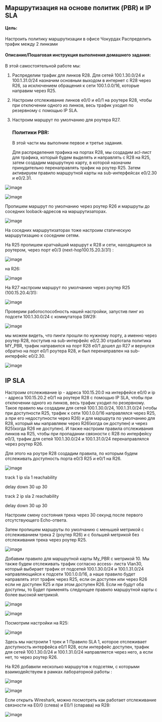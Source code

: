 ## Маршрутизация на основе политик (PBR) и IP SLA



#### Цель:

Настроить политику маршрутизации в офисе Чокурдах
Распределить трафик между 2 линками

#### Описание/Пошаговая инструкция выполнения домашнего задания:

В этой самостоятельной работе мы:

1. Распределим трафик для линков R28. Для сетей 100.1.30.0/24 и 100.1.31.0/24 назначим основным выходом в интернет с R28 через R26, за исключением обращения к сети 100.1.0.0/16, которые направим через R25. 

2. Настроим отслеживание линков е0/0 и е0/1 на роутере R28, чтобы при отключении одного из линков, весь трафик уходил по резервному с помощью IP SLA.

3. Настроим маршрут по умолчанию для роутера R27.

   

   ### Политики PBR:

   В этой части мы выполним первое и третье задания.

   Для распределения трафика на портах R28, мы создадим acl-лист для трафика, который будем выделять и направлять с R28 на R25, затем создадим маршрутную карту, в которой назначим принудительно перенаправлять трафик на роутер R25. Затем активируем правило маршрутной карты на sub-интерфейсах e0/2.30 и е0/2.31.



![image](https://github.com/SalminKHV/OTUS/assets/130359715/26b88f01-c778-4a4e-a68c-a389e4688a73)



![image](https://github.com/SalminKHV/OTUS/assets/130359715/d337e0b1-97db-4afa-8628-471a91ac555e)

Пропишем маршрут по умолчанию через роутер R26 и маршруты до соседних looback-адресов на маршрутизаторах.

![image](https://github.com/SalminKHV/OTUS/assets/130359715/f3e348f2-dbc1-455e-9e64-6c1759429350)



На соседних маршрутизаторах тоже настроим статическую маршрутизацию к соседним сетям.

На R25 пропишем кратчайший маршрут к R28 и сети, находящиеся за роутером, через порт е0/3 (next-hop100.15.20.3/31) :

![image](https://github.com/SalminKHV/OTUS/assets/130359715/3f581e37-35db-41e0-becf-9d26d5a6a12e)



на R26:

![image](https://github.com/SalminKHV/OTUS/assets/130359715/111432b0-824b-4ee9-8712-41c70b9613f4)



На R27 настроим маршрут по умолчанию через роутер R25 (100.15.20.4/31):

![image](https://github.com/SalminKHV/OTUS/assets/130359715/421162e7-0b8b-479f-b397-e46d411654f9)

Проверим работоспособность нашей настройки, запустив пинг из подсети 100.1.30.0/24 с коммутатора SW29:

![image](https://github.com/SalminKHV/OTUS/assets/130359715/a52ea0fb-deb8-4c06-866e-648f02a0b40b)

мы можем видеть, что пинги прошли по нужному порту, а именно через роутер R28, поступив на sub-интерфейс е0/2.30 отработала политика MY_PBR,  трафик направился на порт R28 е0/1 дошел до R27 и вернулся обратно на порт е0/1 роутера R28, и был перенаправлен на sub-интерфейс е0/2.30.

![image](https://github.com/SalminKHV/OTUS/assets/130359715/dfb4c21d-48e7-4be8-9751-19901da02019)



## IP SLA

Настроим отслеживание ip - адреса 100.15.20.0 на интерфейсе е0/0 и ip - адреса 100.15.20.2 е0/1 на роутере R28 с помощью IP SLA, чтобы при отключении одного из линков, весь трафик уходил по резервному. Такое правило мы создадим для сетей 100.1.30.0/24, 100.1.31.0/24 (чтобы при доступности R25, трафик к сети 100.1.0.0/16 направлялся через R25, а при его недоступности через R26) и для маршрута по умолчанию для R28, который мы направляем через R26(когда он доступен) и через R25(когда R26 не доступен). И также настроим правила отслеживания линков на R25, чтобы при пропадании связности с R28 по интерфейсу е0/3, трафик для сетей 100.1.30.0/24 и 100.1.31.0/24 перенаправлялся через роутер R26.

Для этого на роутре R28 создадим правила, по которым будем отслеживать доступность порта е0/3 R25 и  е0/1 на R26. 

![image](https://github.com/SalminKHV/OTUS/assets/130359715/98204a4c-8bda-4494-9dee-81a15d3933d0)

track 1 ip sla 1 reachability  

 delay down 30 up 30  

track 2 ip sla 2 reachability  

 delay down 30 up 30  

Настроим смену состояния трека через 30 секунд после первого отсутствующего Echo-ответа.

Затем пропишем маршруты по умолчанию с меньшей метрикой с отслеживанием трека 2 (роутер R26) и с большей метрикой без отслеживания трека через роутер R25.

![image](https://github.com/SalminKHV/OTUS/assets/130359715/8110e32c-c523-46ca-97c2-b8d2a0e111ac)



Добавим правило для маршрутной карты My_PBR c метрикой 10. Мы также будем отслеживать трафик согласно acсess- листа Vlan30, который выбирает трафик от подсетей 100.1.30.0/24 и 100.1.31.0/24 направляющийся к подсети 100.1.0.0/16, а наше правило будет направлять этот трафик через R25, если он доступен или через R26 если не доступен R25 и при этом доступен R26. Если не будут оба доступны, то Будет применять следующее правило маршрутной карты с более высокой метрикой.

![image](https://github.com/SalminKHV/OTUS/assets/130359715/63a3dcfc-504b-4c6d-a8e7-ebf54ee25126)

![image](https://github.com/SalminKHV/OTUS/assets/130359715/ec497e70-ec61-44f5-9f4c-7f678ba9457d)

Посмотрим настройки на R25: 

![image](https://github.com/SalminKHV/OTUS/assets/130359715/14fc388e-d976-4206-96ce-3ae0919115a1)

Здесь мы настроили 1 трек и 1 Правило SLA 1, которое отслеживает доступность интерфейса е0/1 R28, если интерфейс доступен, трафик для сетей 100.1.30.0/24 и 100.1.31.0/24 направляется через него, а если нет, то через роутер R26.

На R26 добавили несколько маршрутов к подсетям, с которыми взаимодействуем в рамках лабораторной работы :

![image](https://github.com/SalminKHV/OTUS/assets/130359715/86a07829-bbec-4bd2-8261-06d425275b2c)



![image](https://github.com/SalminKHV/OTUS/assets/130359715/7b9cd381-5678-402b-b4b9-1cfacc1dea51)

Если открыть Wireshark, можно посмотреть как работает отслеживание связности на E0/0 (слева) и E0/1 (спарава) на R28:

![image](https://github.com/SalminKHV/OTUS/assets/130359715/e0f34370-bdd3-4c02-8711-d8b20dc1c8d6)
